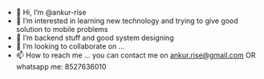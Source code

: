 - 👋 Hi, I’m @ankur-rise
- 👀 I’m interested in learning new technology and trying to give good solution to mobile problems
- 🌱 I’m backend stuff and good system designing
- 💞️ I’m looking to collaborate on ...
- 📫 How to reach me ... you can contact me on ankur.rise@gmail.com OR whatsapp me: 8527636010

<!---
ankur-rise/ankur-rise is a ✨ special ✨ repository because its `README.md` (this file) appears on your GitHub profile.
You can click the Preview link to take a look at your changes.
--->
